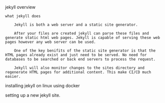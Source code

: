 
jekyll overview

	what jekyll does

		Jekyll is both a web server and a static site generator. 

		After your files are created jekyll can parse these files and generate static html web pages. Jekyll is capable of serving these web pages however any web server can be used. 

		One of the key benifits of the static site generator is that the HTML pages already exist and just need to be served. No need for databases to be searched or back end servers to process the request. 

		Jekyll will also monitor changes to the sites directory and regenerate HTML pages for additional content. This make CI/CD much easier. 

installing jekyll on linux using docker

setting up a new jekyll site. 

